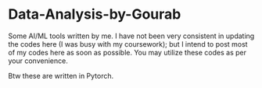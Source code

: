 # Data-Analysis-by-Gourab
Some AI/ML tools written by me. I have not been very consistent in updating the codes here (I was busy with my coursework); but I intend to post most of my codes here as soon as possible. You may utilize these codes as per your convenience.

Btw these are written in Pytorch.
